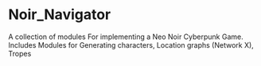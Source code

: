 # Noir_Navigator
A collection of modules For implementing a Neo Noir Cyberpunk Game. Includes Modules for Generating characters, Location graphs (Network X), Tropes
